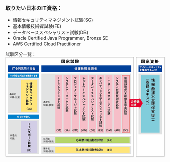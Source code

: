 ### 取りたい日本のIT資格：
- 情報セキュリティマネジメント試験(SG)
- 基本情報技術者試験(FE)
- データベーススペシャリスト試験(DB)
- Oracle Certified Java Programmer, Bronze SE
- AWS Certified Cloud Practitioner

試験区分一覧：<br>
![it_list](./pic/it_list.png)

